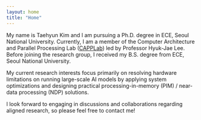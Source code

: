 ```yaml
---
layout: home
title: "Home"
---
```


My name is Taehyun Kim and I am pursuing a Ph.D. degree in ECE, Seoul National
University. Currently, I am a member of the Computer Architecture and Parallel
Processing Lab ([CAPPLab](http://capp.snu.ac.kr/)) led by Professor Hyuk-Jae Lee.
Before joining the research group, I received my B.S. degree from ECE, Seoul
National University.

My current research interests focus primarily on resolving hardware limitations
on running large-scale AI models by applying system optimizations and designing
practical processing-in-memory (PIM) / near-data processing (NDP) solutions.

I look forward to engaging in discussions and collaborations regarding aligned
research, so please feel free to contact me!